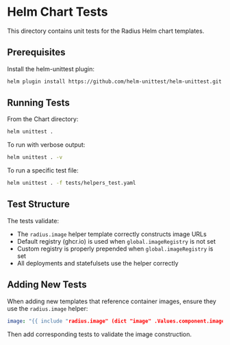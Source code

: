# Helm Chart Tests

This directory contains unit tests for the Radius Helm chart templates.

## Prerequisites

Install the helm-unittest plugin:

```bash
helm plugin install https://github.com/helm-unittest/helm-unittest.git
```

## Running Tests

From the Chart directory:

```bash
helm unittest .
```

To run with verbose output:

```bash
helm unittest . -v
```

To run a specific test file:

```bash
helm unittest . -f tests/helpers_test.yaml
```

## Test Structure

The tests validate:

- The `radius.image` helper template correctly constructs image URLs
- Default registry (ghcr.io) is used when `global.imageRegistry` is not set
- Custom registry is properly prepended when `global.imageRegistry` is set
- All deployments and statefulsets use the helper correctly

## Adding New Tests

When adding new templates that reference container images, ensure they use the `radius.image` helper:

```yaml
image: "{{ include "radius.image" (dict "image" .Values.component.image "tag" (.Values.component.tag | default $appversion) "global" .Values.global) }}"
```

Then add corresponding tests to validate the image construction.
